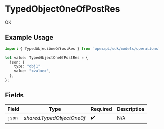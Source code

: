 # TypedObjectOneOfPostRes

OK

## Example Usage

```typescript
import { TypedObjectOneOfPostRes } from "openapi/sdk/models/operations";

let value: TypedObjectOneOfPostRes = {
  json: {
    type: "obj1",
    value: "<value>",
  },
};
```

## Fields

| Field                     | Type                      | Required                  | Description               |
| ------------------------- | ------------------------- | ------------------------- | ------------------------- |
| `json`                    | *shared.TypedObjectOneOf* | :heavy_check_mark:        | N/A                       |